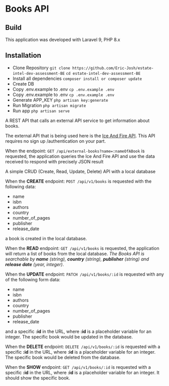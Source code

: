 # Books API

## Build
This application was developed with Laravel 9, PHP 8.x

## Installation
* Clone Repository `git clone https://github.com/Eric-Josh/estate-intel-dev-assessment-BE`
`cd estate-intel-dev-assessment-BE`
* Install all dependencies `composer install or composer update`
* Create DB
* Copy .env.example to .env `cp .env.example .env`
* Copy .env.example to .env `cp .env.example .env`
* Generate APP_KEY `php artisan key:generate`
* Run Migration `php artisan migrate`
* Run app `php artisan serve`

A REST API that calls an external API service to get information about books.

The external API that is being used here is the [Ice And Fire API](https://anapioficeandfire.com/Documentation#books). This API requires no sign up /authentication on your part.

When the endpoint:
`GET /api/external-books?name=:nameOfABook`
is requested, the application queries the Ice And Fire API and use the data received to respond with precisely JSON result

A simple CRUD (Create, Read, Update, Delete) API with a local database

When the <strong>CREATE</strong> endpoint:
`POST /api/v1/books`
is requested with the following data:
* name
* isbn
* authors
* country
* number_of_pages
* publisher
* release_date

a book is created in the local database.

When the <strong>READ</strong> endpoint:
`GET /api/v1/books`
is requested, the application will return a list of books from the local database.
<em>The Books API is searchable by <strong>name</strong> (string), <strong>country</strong> (string), <strong>publisher</strong> (string) and
<strong>release date</strong> (year, integer)</em>.

When the <strong>UPDATE</strong> endpoint:
`PATCH /api/v1/books/:id`
is requested with any of the following form data:
* name
* isbn
* authors
* country
* number_of_pages
* publisher
* release_date

and a specific <strong>:id</strong> in the URL, where <strong>:id</strong> is a placeholder variable for an integer. The specific book would be updated in the database.

When the <strong>DELETE</strong> endpoint:
`DELETE /api/v1/books/:id`
is requested with a specific <strong>:id</strong> in the URL, where <strong>:id</strong> is a placeholder variable for an integer. The specific book would be deleted from the database.

When the <strong>SHOW</strong> endpoint:
`GET /api/v1/books/:id`
is requested with a specific <strong>:id</strong> in the URL, where <strong>:id</strong> is a placeholder variable for an integer. It should show the specific book.